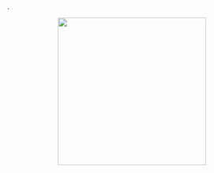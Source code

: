 .<div align=center><img src="https://github.com/Elderkly/ImgRepository/tree/master/LW_Home/icon.png" width="300" height="300" /></div>
